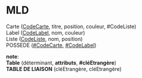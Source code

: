 # MLD

Carte   (<u>CodeCarte</u>, titre, position, couleur, #CodeListe)  
Label   (<u>CodeLabel</u>, nom, couleur)  
Liste   (<u>CodeListe</u>, nom, position)  
POSSEDE (<u>#CodeCarte</u>, <u>#CodeLabel</u>)  

**note**:  
**Table** (déterminant, **attributs**, **#cléEtrangère**)  
**TABLE DE LIAISON** (cléEtrangère, cléEtrangère)
